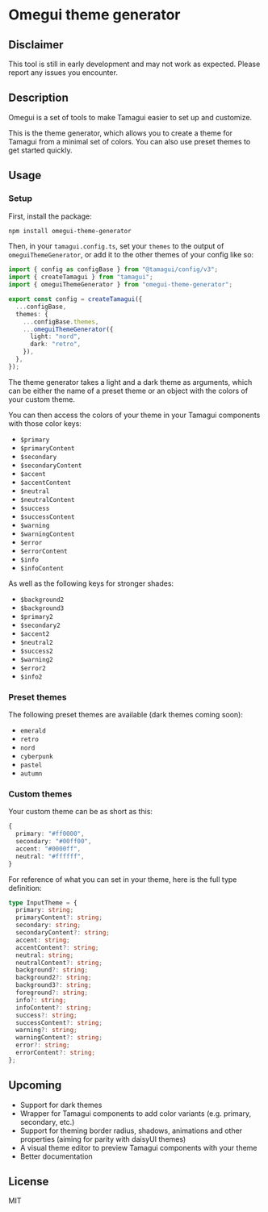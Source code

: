 # Omegui theme generator

## Disclaimer

This tool is still in early development and may not work as expected. Please report any issues you encounter.

## Description

Omegui is a set of tools to make Tamagui easier to set up and customize.

This is the theme generator, which allows you to create a theme for Tamagui from a minimal set of colors. You can also use preset themes to get started quickly.

## Usage

### Setup

First, install the package:

```sh
npm install omegui-theme-generator
```

Then, in your `tamagui.config.ts`, set your `themes` to the output of `omeguiThemeGenerator`, or add it to the other themes of your config like so:

```ts
import { config as configBase } from "@tamagui/config/v3";
import { createTamagui } from "tamagui";
import { omeguiThemeGenerator } from "omegui-theme-generator";

export const config = createTamagui({
  ...configBase,
  themes: {
    ...configBase.themes,
    ...omeguiThemeGenerator({
      light: "nord",
      dark: "retro",
    }),
  },
});
```

The theme generator takes a light and a dark theme as arguments, which can be either the name of a preset theme or an object with the colors of your custom theme.

You can then access the colors of your theme in your Tamagui components with those color keys:

- `$primary`
- `$primaryContent`
- `$secondary`
- `$secondaryContent`
- `$accent`
- `$accentContent`
- `$neutral`
- `$neutralContent`
- `$success`
- `$successContent`
- `$warning`
- `$warningContent`
- `$error`
- `$errorContent`
- `$info`
- `$infoContent`

As well as the following keys for stronger shades:

- `$background2`
- `$background3`
- `$primary2`
- `$secondary2`
- `$accent2`
- `$neutral2`
- `$success2`
- `$warning2`
- `$error2`
- `$info2`

### Preset themes

The following preset themes are available (dark themes coming soon):

- `emerald`
- `retro`
- `nord`
- `cyberpunk`
- `pastel`
- `autumn`

### Custom themes

Your custom theme can be as short as this:

```ts
{
  primary: "#ff0000",
  secondary: "#00ff00",
  accent: "#0000ff",
  neutral: "#ffffff",
}
```

For reference of what you can set in your theme, here is the full type definition:

```ts
type InputTheme = {
  primary: string;
  primaryContent?: string;
  secondary: string;
  secondaryContent?: string;
  accent: string;
  accentContent?: string;
  neutral: string;
  neutralContent?: string;
  background?: string;
  background2?: string;
  background3?: string;
  foreground?: string;
  info?: string;
  infoContent?: string;
  success?: string;
  successContent?: string;
  warning?: string;
  warningContent?: string;
  error?: string;
  errorContent?: string;
};
```

## Upcoming

- Support for dark themes
- Wrapper for Tamagui components to add color variants (e.g. primary, secondary, etc.)
- Support for theming border radius, shadows, animations and other properties (aiming for parity with daisyUI themes)
- A visual theme editor to preview Tamagui components with your theme
- Better documentation

## License

MIT

